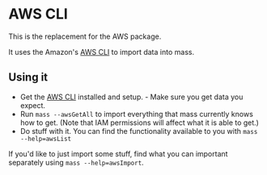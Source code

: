 # AWS CLI

This is the replacement for the AWS package.

It uses the Amazon's [AWS CLI](http://aws.amazon.com/cli/) to import data into mass.

## Using it

* Get the [AWS CLI](http://aws.amazon.com/cli/) installed and setup. - Make sure you get data you expect.
* Run `mass --awsGetAll` to import everything that mass currently knows how to get. (Note that IAM permissions will affect what it is able to get.)
* Do stuff with it. You can find the functionality available to you with `mass --help=awsList`

If you'd like to just import some stuff, find what you can important separately using `mass --help=awsImport`.
